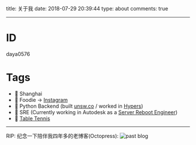 title: 关于我
date: 2018-07-29 20:39:44
type: about
comments: true

---

# ID

daya0576

# Tags

- 📍 Shanghai
- 🥑 Foodie -> [Instagram](https://www.instagram.com/daya0576/)
- 🐍 Python Backend (built [unsw.co](https://unsw.co/) / worked in [Hypers](https://www.hypers.com/))
- 🚒 SRE (Currently working in Autodesk as a [Server Reboot Engineer](/blog/20180403/impressions-of-google-sre/))
- 🏓 [Table Tennis](/blog/20160711/tablet-tennis/)

---

RIP: 纪念一下陪伴我四年多的老博客(Octopress):
![past blog](https://zblog-static.oss-cn-hangzhou.aliyuncs.com/octopress.gif)
